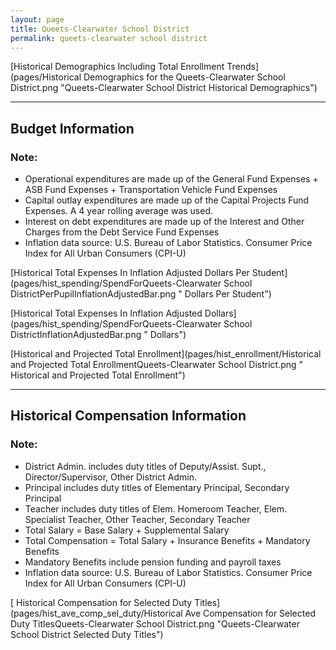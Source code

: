 ```yaml
---
layout: page
title: Queets-Clearwater School District
permalink: queets-clearwater school district
---
```



[Historical Demographics Including Total Enrollment Trends](pages/Historical Demographics for the Queets-Clearwater School District.png "Queets-Clearwater School District Historical Demographics")

___

## Budget Information
### Note:
- Operational expenditures are made up of the General Fund Expenses + ASB Fund Expenses + Transportation Vehicle Fund Expenses
- Capital outlay expenditures are made up of the Capital Projects Fund Expenses. A 4 year rolling average was used.
- Interest on debt expenditures are made up of the Interest and Other Charges from the Debt Service Fund Expenses
- Inflation data source: U.S. Bureau of Labor Statistics. Consumer Price Index for All Urban Consumers (CPI-U)

[Historical Total Expenses In Inflation Adjusted Dollars Per Student](pages/hist_spending/SpendForQueets-Clearwater School DistrictPerPupilInflationAdjustedBar.png " Dollars Per Student")

[Historical Total Expenses In Inflation Adjusted Dollars](pages/hist_spending/SpendForQueets-Clearwater School DistrictInflationAdjustedBar.png " Dollars")

[Historical and Projected Total Enrollment](pages/hist_enrollment/Historical and Projected Total EnrollmentQueets-Clearwater School District.png " Historical and Projected Total Enrollment")


___

## Historical Compensation Information
### Note:
- District Admin. includes duty titles of Deputy/Assist. Supt., Director/Supervisor, Other District Admin.
- Principal includes duty titles of Elementary Principal, Secondary Principal
- Teacher includes duty titles of Elem. Homeroom Teacher, Elem. Specialist Teacher, Other Teacher, Secondary Teacher
- Total Salary = Base Salary + Supplemental Salary
- Total Compensation = Total Salary + Insurance Benefits + Mandatory Benefits
- Mandatory Benefits include pension funding and payroll taxes
- Inflation data source: U.S. Bureau of Labor Statistics. Consumer Price Index for All Urban Consumers (CPI-U)

[ Historical Compensation for Selected Duty Titles](pages/hist_ave_comp_sel_duty/Historical Ave Compensation for Selected Duty TitlesQueets-Clearwater School District.png "Queets-Clearwater School District Selected Duty Titles")

